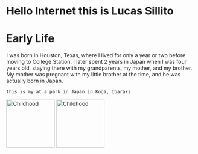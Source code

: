 # Hello Internet this is Lucas Sillito

# **Early Life**


<p>I was born in Houston, Texas, where I lived for only a year or two before moving to College Station. I later spent 2 years in Japan when I was four years old, staying there with my grandparents, my mother, and my brother. My mother was pregnant with my little brother at the time, and he was actually born in Japan.<p>

`this is my at a park in Japan in Koga, Ibaraki`


<img src="SANY0321-2.JPG" alt="Childhood" width="128" heigh="128">
<img src="SANY0321-2.JPG" alt="Childhood" style="width: 128px; heigh:128px;">


